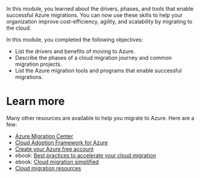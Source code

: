 In this module, you learned about the drivers, phases, and tools that enable successful Azure migrations. You can now use these skills to help your organization improve cost-efficiency, agility, and scalability by migrating to the cloud.

In this module, you completed the following objectives:

- List the drivers and benefits of moving to Azure.
- Describe the phases of a cloud migration journey and common migration projects.
- List the Azure migration tools and programs that enable successful migrations.

# Learn more

Many other resources are available to help you migrate to Azure. Here are a few:

- [Azure Migration Center](https://azure.microsoft.com/migration/?azure-portal=true)
- [Cloud Adoption Framework for Azure](https://azure.microsoft.com/cloud-adoption-framework/?azure-portal=true)
- [Create your Azure free account](https://azure.microsoft.com/free/?azure-portal=true)
- ebook: [Best practices to accelerate your cloud migration](https://acomportal.azure.net/files/resourcefiles/best-practices-to-accelerate-your-cloud-migration/Best%20practices%20to%20accelerate%20your%20cloud%20migration.pdf?azure-portal=true)
- ebook: [Cloud migration simplified](https://azure.microsoft.com/resources/cloud-migration-simplified/?azure-portal=true)
- [Cloud migration resources](https://azure.microsoft.com/migration/resources/?azure-portal=true)
